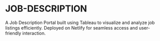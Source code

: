 # JOB-DESCRIPTION
A Job Description Portal built using Tableau to visualize and analyze job listings efficiently. Deployed on Netlify for seamless access and user-friendly interaction.
